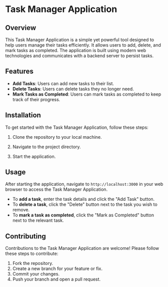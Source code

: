 # Task Manager Application

## Overview

This Task Manager Application is a simple yet powerful tool designed to help users manage their tasks efficiently. It allows users to add, delete, and mark tasks as completed. The application is built using modern web technologies and communicates with a backend server to persist tasks.

## Features

- **Add Tasks**: Users can add new tasks to their list.
- **Delete Tasks**: Users can delete tasks they no longer need.
- **Mark Tasks as Completed**: Users can mark tasks as completed to keep track of their progress.

## Installation

To get started with the Task Manager Application, follow these steps:

1. Clone the repository to your local machine.

2. Navigate to the project directory.

3. Start the application.

## Usage

After starting the application, navigate to `http://localhost:3000` in your web browser to access the Task Manager Application.

- To **add a task**, enter the task details and click the "Add Task" button.
- To **delete a task**, click the "Delete" button next to the task you wish to remove.
- To **mark a task as completed**, click the "Mark as Completed" button next to the relevant task.

## Contributing

Contributions to the Task Manager Application are welcome! Please follow these steps to contribute:

1. Fork the repository.
2. Create a new branch for your feature or fix.
3. Commit your changes.
4. Push your branch and open a pull request.

